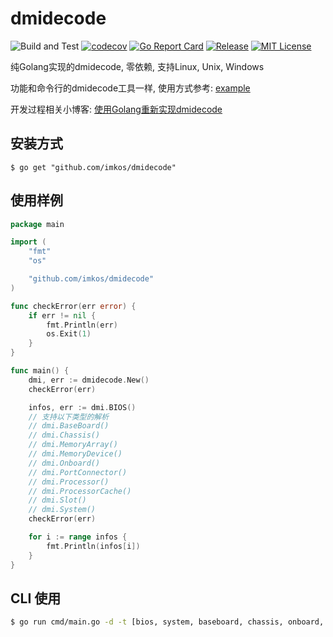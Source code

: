 # dmidecode
![Build and Test](https://github.com/imkos/dmidecode/workflows/Build%20and%20Test/badge.svg)
[![codecov](https://codecov.io/gh/yumaojun03/dmidecode/branch/master/graph/badge.svg)](https://codecov.io/gh/yumaojun03/dmidecode)
[![Go Report Card](https://goreportcard.com/badge/github.com/imkos/dmidecode)](https://goreportcard.com/report/github.com/imkos/dmidecode)
[![Release](https://img.shields.io/github/release/yumaojun03/dmidecode.svg?style=flat-square)](https://github.com/imkos/dmidecode/releases)
[![MIT License](https://img.shields.io/github/license/yumaojun03/dmidecode.svg)](https://github.com/imkos/dmidecode/blob/master/LICENSE)

纯Golang实现的dmidecode, 零依赖, 支持Linux, Unix, Windows

功能和命令行的dmidecode工具一样, 使用方式参考: [example](./example/main.go)

开发过程相关小博客: [使用Golang重新实现dmidecode](https://www.jianshu.com/p/2e7ce2946b6b)

## 安装方式

```
$ go get "github.com/imkos/dmidecode"
```

## 使用样例

``` go
package main

import (
	"fmt"
	"os"

	"github.com/imkos/dmidecode"
)

func checkError(err error) {
	if err != nil {
		fmt.Println(err)
		os.Exit(1)
	}
}

func main() {
	dmi, err := dmidecode.New()
	checkError(err)

	infos, err := dmi.BIOS()
	// 支持以下类型的解析
	// dmi.BaseBoard()
	// dmi.Chassis()
	// dmi.MemoryArray()
	// dmi.MemoryDevice()
	// dmi.Onboard()
	// dmi.PortConnector()
	// dmi.Processor()
	// dmi.ProcessorCache()
	// dmi.Slot()
	// dmi.System()
	checkError(err)

	for i := range infos {
		fmt.Println(infos[i])
	}
}
```

## CLI 使用
``` sh
$ go run cmd/main.go -d -t [bios, system, baseboard, chassis, onboard, port, processor, memory, slot]
```